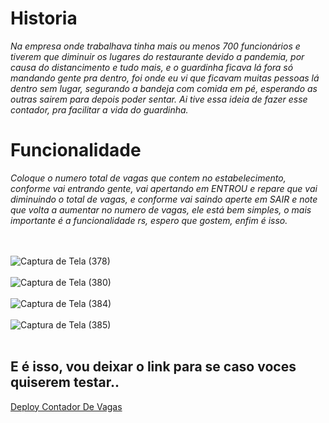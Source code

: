 <h1>Historia</h1>
<i>Na empresa onde trabalhava tinha mais ou menos 700 funcionários e tiverem que diminuir os lugares do restaurante devido a pandemia, por causa do distancimento e tudo mais, e o guardinha ficava lá fora só mandando gente pra dentro, foi onde eu vi que ficavam muitas pessoas lá dentro sem lugar, segurando a bandeja com comida em pé, esperando as outras sairem para depois poder sentar. Ai tive essa ideia de fazer esse contador, pra facilitar a vida do guardinha.</i>


<h1>Funcionalidade</h1>
<i>Coloque o numero total de vagas que contem no estabelecimento, conforme vai entrando gente, vai apertando em ENTROU e repare que vai diminuindo o total de vagas, e conforme vai saindo aperte em SAIR e note que volta a aumentar no numero de vagas, ele está bem simples, o mais importante é a funcionalidade rs, espero que gostem, enfim é isso.</i><br/><br/><br/>


![Captura de Tela (378)](https://github.com/sergiohrodrigues/Contador-de-vagas/assets/86135798/4139b778-19d9-4077-8fb9-46d2c0bbe0e6)<br/><br/>
![Captura de Tela (380)](https://github.com/sergiohrodrigues/Contador-de-vagas/assets/86135798/0545609b-194c-4195-a8c9-127f40e22297)<br/><br/>
![Captura de Tela (384)](https://github.com/sergiohrodrigues/Contador-de-vagas/assets/86135798/8f6d6600-6462-4913-b923-b4b5c3d86e17)<br/><br/>
![Captura de Tela (385)](https://github.com/sergiohrodrigues/Contador-de-vagas/assets/86135798/6b9e1fe1-00d9-42ea-bec1-9caf0860e4ef)<br/><br/>

## E é isso, vou deixar o link para se caso voces quiserem testar..
[Deploy Contador De Vagas](https://contador-de-vagas.vercel.app)
